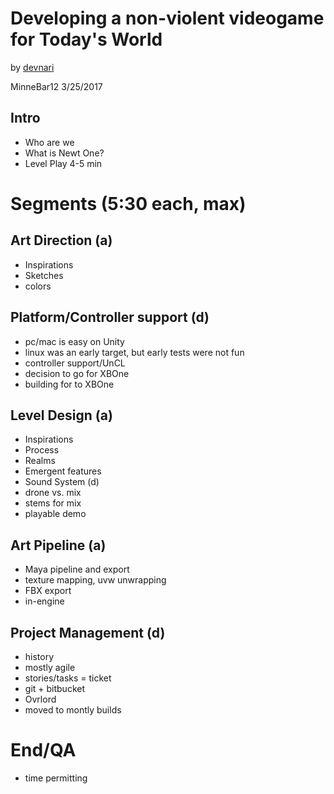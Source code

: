 Developing a non-violent videogame for Today's World
====================================================

by [devnari](http://devnari.com)

MinneBar12 3/25/2017 

Intro
---------
- Who are we
- What is Newt One?
- Level Play 4-5 min

Segments (5:30 each, max)
====================

Art Direction (a)
-----------------
 - Inspirations
 - Sketches
 - colors
 
Platform/Controller support (d)
-------------------------------
 - pc/mac is easy on Unity
 - linux was an early target, but early tests were not fun
 - controller support/UnCL
 - decision to go for XBOne
 - building for to XBOne

Level Design (a)
----------------
 - Inspirations
 - Process
 - Realms
 - Emergent features
- Sound System (d)
 - drone vs. mix
 - stems for mix
 - playable demo

Art Pipeline (a)
----------------
 - Maya pipeline and export
 - texture mapping, uvw unwrapping
 - FBX export
 - in-engine

Project Management (d)
----------------------
 - history
 - mostly agile
 - stories/tasks = ticket
 - git + bitbucket 
 - Ovrlord
 - moved to montly builds

End/QA
======
- time permitting
